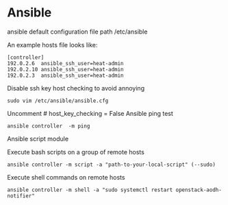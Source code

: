 # Ansible

ansible default configuration file path /etc/ansible

An example hosts file looks like:

```
[controller]
192.0.2.6  ansible_ssh_user=heat-admin
192.0.2.10 ansible_ssh_user=heat-admin
192.0.2.3  ansible_ssh_user=heat-admin
```
Disable ssh key host checking to avoid annoying
```shell
sudo vim /etc/ansible/ansible.cfg
```
Uncomment # host_key_checking = False
Ansible ping test
```shell
ansible controller  -m ping
```
Ansible script module 

Execute bash scripts on a group of remote hosts
```shell
ansible controller -m script -a "path-to-your-local-script" (--sudo) 
```
Execute shell commands on remote hosts
```shell
ansible controller -m shell -a "sudo systemctl restart openstack-aodh-notifier"
```
